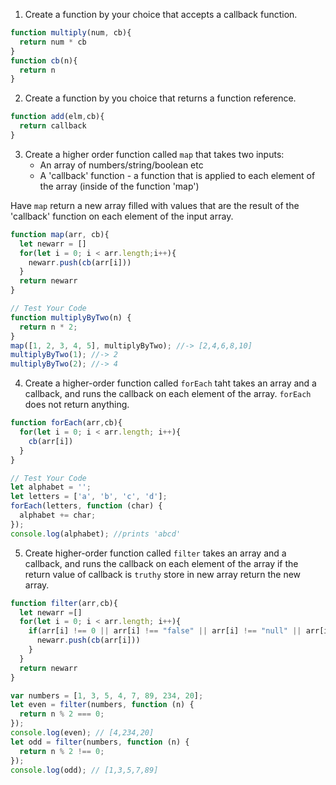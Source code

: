 1. Create a function by your choice that accepts a callback function.

```js
function multiply(num, cb){
  return num * cb
} 
function cb(n){
  return n
}
```
2. Create a function by you choice that returns a function reference.

```js
function add(elm,cb){
  return callback
}


```
3. Create a higher order function called `map` that takes two inputs:
   - An array of numbers/string/boolean etc
   - A 'callback' function - a function that is applied to each element of the array (inside of the function 'map')

Have `map` return a new array filled with values that are the result of the 'callback' function on each element of the input array.

```js
function map(arr, cb){
  let newarr = []
  for(let i = 0; i < arr.length;i++){
    newarr.push(cb(arr[i]))
  }
  return newarr
}

// Test Your Code
function multiplyByTwo(n) {
  return n * 2;
}
map([1, 2, 3, 4, 5], multiplyByTwo); //-> [2,4,6,8,10]
multiplyByTwo(1); //-> 2
multiplyByTwo(2); //-> 4
```

4. Create a higher-order function called `forEach` taht takes an array and a callback, and runs the callback on each element of the array. `forEach` does not return anything.

```js
function forEach(arr,cb){
  for(let i = 0; i < arr.length; i++){
    cb(arr[i])
  }
}

// Test Your Code
let alphabet = '';
let letters = ['a', 'b', 'c', 'd'];
forEach(letters, function (char) {
  alphabet += char;
});
console.log(alphabet); //prints 'abcd'
```

5. Create higher-order function called `filter` takes an array and a callback, and runs the callback on each element of the array if the return value of callback is `truthy` store in new array return the new array.

```js
function filter(arr,cb){
  let newarr =[]
  for(let i = 0; i < arr.length; i++){
    if(arr[i] !== 0 || arr[i] !== "false" || arr[i] !== "null" || arr[i] !== "" || arr[i] !== "undefined" || arr[i] !== "NaN") {
      newarr.push(cb(arr[i]))
    }
  }
  return newarr
}

var numbers = [1, 3, 5, 4, 7, 89, 234, 20];
let even = filter(numbers, function (n) {
  return n % 2 === 0;
});
console.log(even); // [4,234,20]
let odd = filter(numbers, function (n) {
  return n % 2 !== 0;
});
console.log(odd); // [1,3,5,7,89]
```

